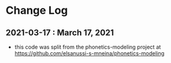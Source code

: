 # Change Log

## 2021-03-17 : March 17, 2021
- this code was split from the phonetics-modeling project at https://github.com/elsanussi-s-mneina/phonetics-modeling 
